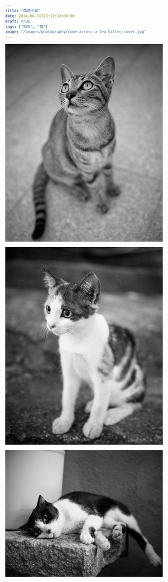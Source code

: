 ```yaml
---
title: "偶遇小猫"
date: 2024-08-31T23:11:13+08:00
draft: true
tags: ["摄影", "猫"]
image: "/images/photography/come-across-a-few-kitten-cover.jpg"
---
```


![kitten](/images/photography/come-across-a-few-kitten-2.jpg "A kitten!")

![kitten](/images/photography/come-across-a-few-kitten-1.jpg "A kitten!")

![kitten](/images/photography/come-across-a-few-kitten-3.jpg "A kitten!")
